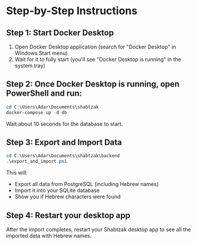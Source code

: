 # Step-by-Step Instructions

## Step 1: Start Docker Desktop
1. Open Docker Desktop application (search for "Docker Desktop" in Windows Start menu)
2. Wait for it to fully start (you'll see "Docker Desktop is running" in the system tray)

## Step 2: Once Docker Desktop is running, open PowerShell and run:

```powershell
cd C:\Users\Adar\Documents\shabtzak
docker-compose up -d db
```

Wait about 10 seconds for the database to start.

## Step 3: Export and Import Data

```powershell
cd C:\Users\Adar\Documents\shabtzak\backend
.\export_and_import.ps1
```

This will:
- Export all data from PostgreSQL (including Hebrew names)
- Import it into your SQLite database
- Show you if Hebrew characters were found

## Step 4: Restart your desktop app
After the import completes, restart your Shabtzak desktop app to see all the imported data with Hebrew names.

